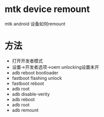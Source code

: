 # mtk device remount

mtk android 设备如何remount

# 方法

* 打开开发者模式
* 设置->开发者选项->oem unlocking设置未开
* adb reboot bootloader
* fastboot flashing unlock
* fastboot reboot
* adb root
* adb disable-verity
* adb reboot
* adb root
* adb remount

